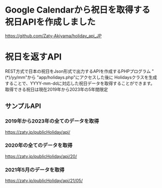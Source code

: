 # Google Calendarから祝日を取得する祝日APIを作成しました
https://github.com/Zaty-Akiyama/holiday_api_JP

# 祝日を返すAPI
REST方式で日本の祝日をJson形式で出力するAPIを作成するPHPプログラム
"(*)/yy/mm"から "app/holidays.php"にアクセスした後に Holidaysクラスを生成することで、YYYY-mm-ddに対応した祝日データを取得することができます。
取得できる祝日は現在2019年から2023年の5年間限定
## サンプルAPI

### 2019年から2023年の全てのデータを取得
https://zaty.jp/publicHoliday/api/

### 2020年の全てのデータを取得
https://zaty.jp/publicHoliday/api/20/

### 2021年5月のデータを取得
https://zaty.jp/publicHoliday/api/21/05/
